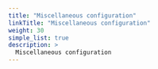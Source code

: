 ```yaml
---
title: "Miscellaneous configuration"
linkTitle: "Miscellaneous configuration"
weight: 30
simple_list: true
description: >
  Miscellaneous configuration
---
```


